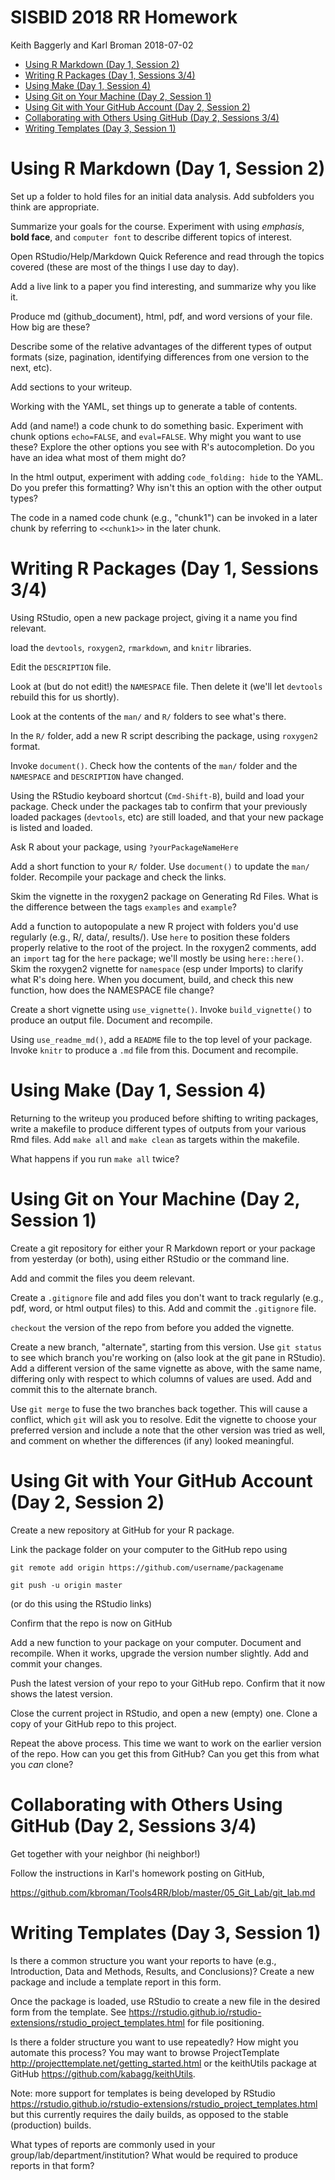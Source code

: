SISBID 2018 RR Homework
================
Keith Baggerly and Karl Broman
2018-07-02

-   [Using R Markdown (Day 1, Session 2)](#using-r-markdown-day-1-session-2)
-   [Writing R Packages (Day 1, Sessions 3/4)](#writing-r-packages-day-1-sessions-34)
-   [Using Make (Day 1, Session 4)](#using-make-day-1-session-4)
-   [Using Git on Your Machine (Day 2, Session 1)](#using-git-on-your-machine-day-2-session-1)
-   [Using Git with Your GitHub Account (Day 2, Session 2)](#using-git-with-your-github-account-day-2-session-2)
-   [Collaborating with Others Using GitHub (Day 2, Sessions 3/4)](#collaborating-with-others-using-github-day-2-sessions-34)
-   [Writing Templates (Day 3, Session 1)](#writing-templates-day-3-session-1)

Using R Markdown (Day 1, Session 2)
===================================

Set up a folder to hold files for an initial data analysis. Add subfolders you think are appropriate.

Summarize your goals for the course. Experiment with using *emphasis*, **bold face**, and `computer font` to describe different topics of interest.

Open RStudio/Help/Markdown Quick Reference and read through the topics covered (these are most of the things I use day to day).

Add a live link to a paper you find interesting, and summarize why you like it.

Produce md (github\_document), html, pdf, and word versions of your file. How big are these?

Describe some of the relative advantages of the different types of output formats (size, pagination, identifying differences from one version to the next, etc).

Add sections to your writeup.

Working with the YAML, set things up to generate a table of contents.

Add (and name!) a code chunk to do something basic. Experiment with chunk options `echo=FALSE`, and `eval=FALSE`. Why might you want to use these? Explore the other options you see with R's autocompletion. Do you have an idea what most of them might do?

In the html output, experiment with adding `code_folding: hide` to the YAML. Do you prefer this formatting? Why isn't this an option with the other output types?

The code in a named code chunk (e.g., "chunk1") can be invoked in a later chunk by referring to `<<chunk1>>` in the later chunk.

Writing R Packages (Day 1, Sessions 3/4)
========================================

Using RStudio, open a new package project, giving it a name you find relevant.

load the `devtools`, `roxygen2`, `rmarkdown`, and `knitr` libraries.

Edit the `DESCRIPTION` file.

Look at (but do not edit!) the `NAMESPACE` file. Then delete it (we'll let `devtools` rebuild this for us shortly).

Look at the contents of the `man/` and `R/` folders to see what's there.

In the `R/` folder, add a new R script describing the package, using `roxygen2` format.

Invoke `document()`. Check how the contents of the `man/` folder and the `NAMESPACE` and `DESCRIPTION` have changed.

Using the RStudio keyboard shortcut (`Cmd-Shift-B`), build and load your package. Check under the packages tab to confirm that your previously loaded packages (`devtools`, etc) are still loaded, and that your new package is listed and loaded.

Ask R about your package, using `?yourPackageNameHere`

Add a short function to your `R/` folder. Use `document()` to update the `man/` folder. Recompile your package and check the links.

Skim the vignette in the roxygen2 package on Generating Rd Files. What is the difference between the tags `examples` and `example`?

Add a function to autopopulate a new R project with folders you'd use regularly (e.g., R/, data/, results/). Use `here` to position these folders properly relative to the root of the project. In the roxygen2 comments, add an `import` tag for the `here` package; we'll mostly be using `here::here()`. Skim the roxygen2 vignette for `namespace` (esp under Imports) to clarify what R's doing here. When you document, build, and check this new function, how does the NAMESPACE file change?

Create a short vignette using `use_vignette()`. Invoke `build_vignette()` to produce an output file. Document and recompile.

Using `use_readme_md()`, add a `README` file to the top level of your package. Invoke `knitr` to produce a `.md` file from this. Document and recompile.

Using Make (Day 1, Session 4)
=============================

Returning to the writeup you produced before shifting to writing packages, write a makefile to produce different types of outputs from your various Rmd files. Add `make all` and `make clean` as targets within the makefile.

What happens if you run `make all` twice?

Using Git on Your Machine (Day 2, Session 1)
============================================

Create a git repository for either your R Markdown report or your package from yesterday (or both), using either RStudio or the command line.

Add and commit the files you deem relevant.

Create a `.gitignore` file and add files you don't want to track regularly (e.g., pdf, word, or html output files) to this. Add and commit the `.gitignore` file.

`checkout` the version of the repo from before you added the vignette.

Create a new branch, "alternate", starting from this version. Use `git status` to see which branch you're working on (also look at the git pane in RStudio). Add a different version of the same vignette as above, with the same name, differing only with respect to which columns of values are used. Add and commit this to the alternate branch.

Use `git merge` to fuse the two branches back together. This will cause a conflict, which `git` will ask you to resolve. Edit the vignette to choose your preferred version and include a note that the other version was tried as well, and comment on whether the differences (if any) looked meaningful.

Using Git with Your GitHub Account (Day 2, Session 2)
=====================================================

Create a new repository at GitHub for your R package.

Link the package folder on your computer to the GitHub repo using

`git remote add origin https://github.com/username/packagename`

`git push -u origin master`

(or do this using the RStudio links)

Confirm that the repo is now on GitHub

Add a new function to your package on your computer. Document and recompile. When it works, upgrade the version number slightly. Add and commit your changes.

Push the latest version of your repo to your GitHub repo. Confirm that it now shows the latest version.

Close the current project in RStudio, and open a new (empty) one. Clone a copy of your GitHub repo to this project.

Repeat the above process. This time we want to work on the earlier version of the repo. How can you get this from GitHub? Can you get this from what you *can* clone?

Collaborating with Others Using GitHub (Day 2, Sessions 3/4)
============================================================

Get together with your neighbor (hi neighbor!)

Follow the instructions in Karl's homework posting on GitHub,

<https://github.com/kbroman/Tools4RR/blob/master/05_Git_Lab/git_lab.md>

Writing Templates (Day 3, Session 1)
====================================

Is there a common structure you want your reports to have (e.g., Introduction, Data and Methods, Results, and Conclusions)? Create a new package and include a template report in this form.

Once the package is loaded, use RStudio to create a new file in the desired form from the template. See <https://rstudio.github.io/rstudio-extensions/rstudio_project_templates.html> for file positioning.

Is there a folder structure you want to use repeatedly? How might you automate this process? You may want to browse ProjectTemplate <http://projecttemplate.net/getting_started.html> or the keithUtils package at GitHub <https://github.com/kabagg/keithUtils>.

Note: more support for templates is being developed by RStudio <https://rstudio.github.io/rstudio-extensions/rstudio_project_templates.html> but this currently requires the daily builds, as opposed to the stable (production) builds.

What types of reports are commonly used in your group/lab/department/institution? What would be required to produce reports in that form?

